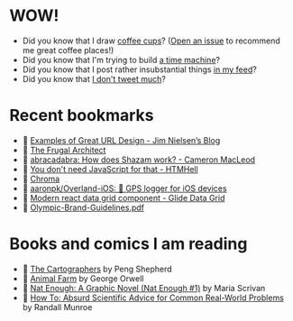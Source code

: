 # WOW!

- Did you know that I draw [coffee cups](https://papercups.mamuso.net/)? ([Open an issue](https://github.com/mamuso/papercups/issues) to recommend me great coffee places!)
- Did you know that I'm trying to build [a time machine](https://github.com/mamuso/fluxcapacitor)?
- Did you know that I post rather insubstantial things [in my feed](https://feed.mamuso.net/)?
- Did you know that [I don't tweet much](https://twitter.com/mamuso)?

# Recent bookmarks

- 👀 [Examples of Great URL Design - Jim Nielsen’s Blog](https://blog.jim-nielsen.com/2023/examples-of-great-urls/)
- 👀 [The Frugal Architect](https://thefrugalarchitect.com/)
- 👀 [abracadabra: How does Shazam work? - Cameron MacLeod](https://www.cameronmacleod.com/blog/how-does-shazam-work)
- 👀 [You don't need JavaScript for that - HTMHell](https://www.htmhell.dev/adventcalendar/2023/2/)
- 👀 [Chroma](https://www.trychroma.com/)
- 👀 [aaronpk/Overland-iOS: 📌 GPS logger for iOS devices](https://github.com/aaronpk/Overland-iOS)
- 👀 [Modern react data grid component - Glide Data Grid](https://grid.glideapps.com/)
- 👀 [Olympic-Brand-Guidelines.pdf](https://stillmed.olympics.com/media/Documents/International-Olympic-Committee/Olympic-brand/Olympic-Brand-Guidelines.pdf?&#page=25&_ga=2.225473562.1897191244.1692972346-1385183957.1689703220)


# Books and comics I am reading

- 📘 [The Cartographers](https://www.goodreads.com/book/show/56224531) by Peng Shepherd
- 📘 [Animal Farm](https://www.goodreads.com/book/show/8349198) by George Orwell
- 📘 [Nat Enough: A Graphic Novel (Nat Enough #1)](https://www.goodreads.com/book/show/45714795) by Maria Scrivan
- 📘 [How To: Absurd Scientific Advice for Common Real-World Problems](https://www.goodreads.com/book/show/43851501) by Randall Munroe

